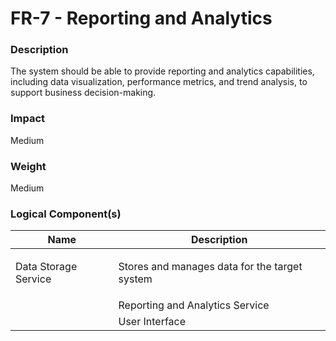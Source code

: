 
#  FR-7 - Reporting and Analytics



### Description

<p>The system should be able to provide reporting and analytics capabilities, including data visualization, performance metrics, and trend analysis, to support business decision-making.</p>




### Impact

<p>Medium</p>




### Weight

Medium








### Logical Component(s)

| Name | Description |
| --- | --- |
 | Data Storage Service | <p>Stores and manages data for the target system</p> |
     | Reporting and Analytics Service | <p>Provides reporting and analytics capabilities</p> |
     | User Interface | <p>Provides an intuitive and user-friendly interface for users</p> |
    



